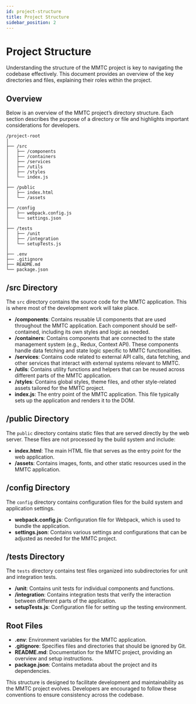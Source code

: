 ```yaml
---
id: project-structure
title: Project Structure
sidebar_position: 2
---
```


# Project Structure

Understanding the structure of the MMTC project is key to navigating the codebase effectively. This document provides an overview of the key directories and files, explaining their roles within the project.

## Overview

Below is an overview of the MMTC project’s directory structure. Each section describes the purpose of a directory or file and highlights important considerations for developers.

```
/project-root
│
├── /src
│   ├── /components
│   ├── /containers
│   ├── /services
│   ├── /utils
│   ├── /styles
│   └── index.js
│
├── /public
│   ├── index.html
│   └── /assets
│
├── /config
│   ├── webpack.config.js
│   └── settings.json
│
├── /tests
│   ├── /unit
│   ├── /integration
│   └── setupTests.js
│
├── .env
├── .gitignore
├── README.md
└── package.json
```

## /src Directory

The `src` directory contains the source code for the MMTC application. This is where most of the development work will take place.

- **/components**: Contains reusable UI components that are used throughout the MMTC application. Each component should be self-contained, including its own styles and logic as needed.
- **/containers**: Contains components that are connected to the state management system (e.g., Redux, Context API). These components handle data fetching and state logic specific to MMTC functionalities.
- **/services**: Contains code related to external API calls, data fetching, and other services that interact with external systems relevant to MMTC.
- **/utils**: Contains utility functions and helpers that can be reused across different parts of the MMTC application.
- **/styles**: Contains global styles, theme files, and other style-related assets tailored for the MMTC project.
- **index.js**: The entry point of the MMTC application. This file typically sets up the application and renders it to the DOM.

## /public Directory

The `public` directory contains static files that are served directly by the web server. These files are not processed by the build system and include:

- **index.html**: The main HTML file that serves as the entry point for the web application.
- **/assets**: Contains images, fonts, and other static resources used in the MMTC application.

## /config Directory

The `config` directory contains configuration files for the build system and application settings.

- **webpack.config.js**: Configuration file for Webpack, which is used to bundle the application.
- **settings.json**: Contains various settings and configurations that can be adjusted as needed for the MMTC project.

## /tests Directory

The `tests` directory contains test files organized into subdirectories for unit and integration tests.

- **/unit**: Contains unit tests for individual components and functions.
- **/integration**: Contains integration tests that verify the interaction between different parts of the application.
- **setupTests.js**: Configuration file for setting up the testing environment.

## Root Files

- **.env**: Environment variables for the MMTC application.
- **.gitignore**: Specifies files and directories that should be ignored by Git.
- **README.md**: Documentation for the MMTC project, providing an overview and setup instructions.
- **package.json**: Contains metadata about the project and its dependencies.

This structure is designed to facilitate development and maintainability as the MMTC project evolves. Developers are encouraged to follow these conventions to ensure consistency across the codebase.